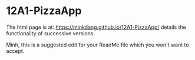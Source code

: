 # 12A1-PizzaApp

The html page is at: https://minkdang.github.io/12A1-PizzaApp/ details the functionality of successive versions.

Minh, this is a suggested edit for your ReadMe file which you won't want to accept.
